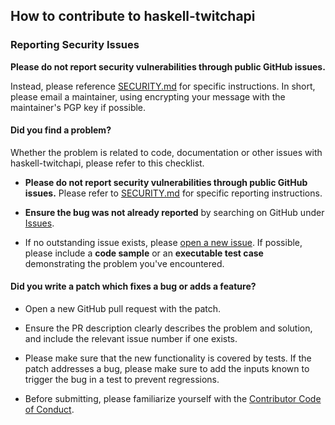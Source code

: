 ## How to contribute to haskell-twitchapi

### Reporting Security Issues

**Please do not report security vulnerabilities through public GitHub issues.**

Instead, please reference [SECURITY.md][1-security:0] for specific instructions.
In short, please email a maintainer, using encrypting your message with the
maintainer's PGP key if possible.

#### **Did you find a problem?**

Whether the problem is related to code, documentation or other issues with
haskell-twitchapi, please refer to this checklist.

* **Please do not report security vulnerabilities through public GitHub
  issues.**  Please refer to [SECURITY.md][1-security:0] for specific reporting
  instructions.

* **Ensure the bug was not already reported** by searching on GitHub under
  [Issues][2-bugs:0-issues].

* If no outstanding issue exists, please
  [open a new issue][2-bugs:1-new-issue]. If possible, please include a
  **code sample** or an **executable test case** demonstrating the problem
  you've encountered.

#### **Did you write a patch which fixes a bug or adds a feature?**

* Open a new GitHub pull request with the patch.

* Ensure the PR description clearly describes the problem and solution, and
  include the relevant issue number if one exists.

* Please make sure that the new functionality is covered by tests.  If the patch
  addresses a bug, please make sure to add the inputs known to trigger the bug
  in a test to prevent regressions.

* Before submitting, please familiarize yourself with the
  [Contributor Code of Conduct][3-patch:0-code-of-conduct].

[0-badges:0-gem]: https://hackage.haskell.org/package/twitchapi
[0-badges:1-CI]: https://github.com/wuest/haskell-twitchapi/actions/workflows/ci.yaml
[0-badges:2-license]: https://github.com/wuest/haskell-twitchapi/blob/main/LICENSE
[1-security:0]: https://github.com/wuest/haskell-twitchapi/blob/main/SECURITY.md
[2-bugs:0-issues]: https://github.com/wuest/haskell-twitchapi/issues
[2-bugs:1-new-issue]: https://github.com/wuest/haskell-twitchapi/issues/new
[3-patch:0-code-of-conduct]: https://github.com/wuest/haskell-twitchapi/blob/main/CODE_OF_CONDUCT.md

